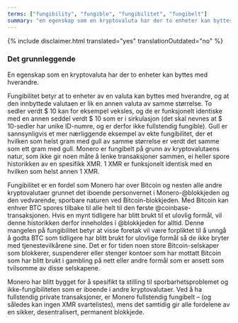 ```yaml
---
terms: ["fungibility", "fungible", "fungibilitet", "fungibelt"]
summary: "en egenskap som en kryptovaluta har der to enheter kan byttes med hverandre"
---
```


{% include disclaimer.html translated="yes" translationOutdated="no" %}
### Det grunnleggende

En egenskap som en kryptovaluta har der to enheter kan byttes med hverandre.

Fungibilitet betyr at to enheter av en valuta kan byttes med hverandre, og at den innbyttede valutaen er lik en annen valuta av samme størrelse. To sedler verdt $ 10 kan for eksempel veksles, og de er funksjonelt identiske med en annen seddel verdt $ 10 som er i sirkulasjon (det skal nevnes at $ 10-sedler har unike ID-numre, og er derfor ikke fullstendig fungible). Gull er sannsynligvis et mer nærliggende eksempel av ekte fungibilitet, der et hvilken som helst gram med gull av samme størrelse er verdt det samme som ett gram med gull. Monero er fungibelt på grunn av kryptovalutaens natur, som ikke gir noen måte å lenke transaksjoner sammen, ei heller spore historikken av en spesifikk XMR. 1 XMR er funksjonelt identisk med en hvilken som helst annen 1 XMR.

Fungibilitet er en fordel som Monero har over Bitcoin og nesten alle andre kryptovalutaer grunnet det iboende personvernet i Monero-@blokkjeden og den vedvarende, sporbare naturen ved Bitcoin-blokkjeden. Med Bitcoin kan enhver BTC spores tilbake til alle helt til den første @coinbase-transaksjonen. Hvis en mynt tidligere har blitt brukt til et ulovlig formål, vil denne historikken derfor inneholdes i @blokkjeden for alltid. Denne mangelen på fungibilitet betyr at visse foretak vil være forpliktet til å unngå å godta BTC som tidligere har blitt brukt for ulovlige formål så de ikke bryter med tjenestevilkårene sine. Det er for tiden noen store Bitcoin-selskaper som blokkerer, suspenderer eller stenger kontoer som har mottatt Bitcoin som har blitt brukt i gambling på nett eller andre formål som er ansett som tvilsomme av disse selskapene.

Monero har blitt bygget for å spesifikt ta stilling til sporbarhetsproblemet og ikke-fungibiliteten som er iboende i andre kryptovalutaer. Ved å ha fullstendig private transaksjoner, er Monero fullstendig fungibelt – (og således kan ingen XMR svartelistes), mens det samtidig gir alle fordelene av en sikker, desentralisert, permanent blokkjede.
